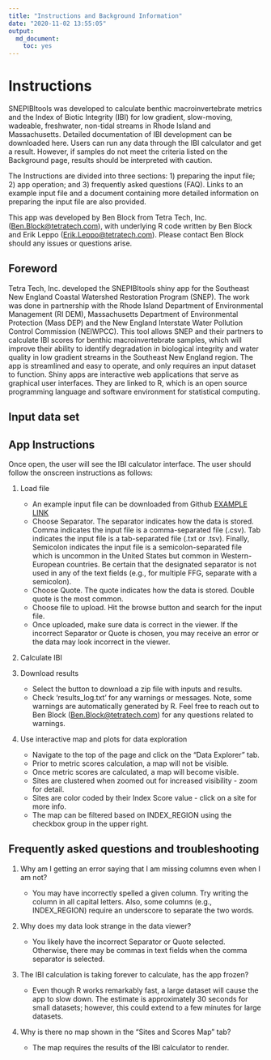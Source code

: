 ```yaml
---
title: "Instructions and Background Information"
date: "2020-11-02 13:55:05"
output:
  md_document:
    toc: yes
---
```




# Instructions

SNEPIBItools  was developed to calculate benthic macroinvertebrate metrics and the Index of Biotic Integrity (IBI) for low gradient, slow-moving, wadeable, freshwater, non-tidal streams in Rhode Island and Massachusetts. Detailed documentation of IBI development can be downloaded here. Users can run any data through the IBI calculator and get a result. However, if samples do not meet the criteria listed on the Background page, results should be interpreted with caution.

The Instructions are divided into three sections: 1) preparing the input file; 2) app operation; and 3) frequently asked questions (FAQ). Links to an example input file and a document containing more detailed information on preparing the input file are also provided.

This app was developed by Ben Block from Tetra Tech, Inc. (Ben.Block@tetratech.com), with underlying R code written by Ben Block and Erik Leppo (Erik.Leppo@tetratech.com). Please contact Ben Block should any issues or questions arise.


## Foreword
Tetra Tech, Inc. developed the SNEPIBItools shiny app for the Southeast New England Coastal Watershed Restoration Program (SNEP). The work was done in partnership with the Rhode Island Department of Environmental Management (RI DEM), Massachusetts Department of Environmental Protection (Mass DEP) and the New England Interstate Water Pollution Control Commission (NEIWPCC). This tool allows SNEP and their partners to calculate IBI scores for benthic macroinvertebrate samples, which will improve their ability to identify degradation in biological integrity and water quality in low gradient streams in the Southeast New England region. The app is streamlined and easy to operate, and only requires an input dataset to function. Shiny apps are interactive web applications that serve as graphical user interfaces. They are linked to R, which is an open source programming language and software environment for statistical computing.

## Input data set

## App Instructions

Once open, the user will see the IBI calculator interface. The user should follow the onscreen instructions as follows:

1. Load file
    + An example input file can be downloaded from Github [EXAMPLE LINK](https://github.com/Blocktt/SNEPtools/tree/main/inst/shiny-examples/MassIBItools/Examples)
    + Choose Separator. The separator indicates how the data is stored. Comma indicates the input file is a comma-separated file (.csv). Tab indicates the input file is a tab-separated file (.txt or .tsv). Finally, Semicolon indicates the input file is a semicolon-separated file which is uncommon in the United States but common in Western-European countries. Be certain that the designated separator is not used in any of the text fields (e.g., for multiple FFG, separate with a semicolon).
    + Choose Quote. The quote indicates how the data is stored. Double quote is the most common.
    + Choose file to upload. Hit the browse button and search for the input file. 
    + Once uploaded, make sure data is correct in the viewer. If the incorrect Separator or Quote is chosen, you may receive an error or the data may look incorrect in the viewer. 

2. Calculate IBI

3. Download results
    + Select the button to download a zip file with inputs and results.
    + Check ‘results_log.txt’ for any warnings or messages. Note, some warnings are automatically generated by R. Feel free to reach out to Ben Block (Ben.Block@tetratech.com) for any questions related to warnings.

4. Use interactive map and plots for data exploration
    + Navigate to the top of the page and click on the “Data Explorer” tab.
    + Prior to metric scores calculation, a map will not be visible.
    + Once metric scores are calculated, a map will become visible.
    + Sites are clustered when zoomed out for increased visibility - zoom for detail.
    + Sites are color coded by their Index Score value - click on a site for more info.
    + The map can be filtered based on INDEX_REGION using the checkbox group in the upper right. 

## Frequently asked questions and troubleshooting

1. Why am I getting an error saying that I am missing columns even when I am not?
    + You may have incorrectly spelled a given column. Try writing the column in all capital letters. Also, some columns (e.g., INDEX_REGION) require an underscore to separate the two words.

2. Why does my data look strange in the data viewer?
    + You likely have the incorrect Separator or Quote selected. Otherwise, there may be commas in text fields when the comma separator is selected.

3. The IBI calculation is taking forever to calculate, has the app frozen?
    + Even though R works remarkably fast, a large dataset will cause the app to slow down. The estimate is approximately 30 seconds for small datasets; however, this could extend to a few minutes for large datasets.

4. Why is there no map shown in the “Sites and Scores Map” tab?
    + The map requires the results of the IBI calculator to render.
